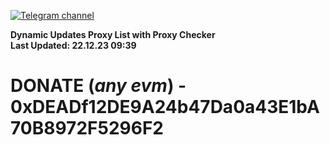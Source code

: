 [![Telegram channel](https://img.shields.io/endpoint?url=https://runkit.io/damiankrawczyk/telegram-badge/branches/master?url=https://t.me/n4z4v0d)](https://t.me/n4z4v0d) 

**Dynamic Updates Proxy List with Proxy Checker**  
**Last Updated: 22.12.23 09:39**

# DONATE (_any evm_) - 0xDEADf12DE9A24b47Da0a43E1bA70B8972F5296F2
